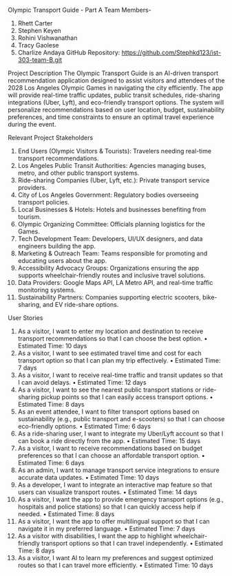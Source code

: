 Olympic Transport Guide - Part A
Team Members- 
1.	Rhett Carter
2.	Stephen Keyen
3.	Rohini Vishwanathan
4.	Tracy Gaolese
5.	Charlize Andaya
GitHub Repository: https://github.com/Stephkd123/ist-303-team-B.git 

Project Description
The Olympic Transport Guide is an AI-driven transport recommendation application designed to assist visitors and attendees of the 2028 Los Angeles Olympic Games in navigating the city efficiently. The app will provide real-time traffic updates, public transit schedules, ride-sharing integrations (Uber, Lyft), and eco-friendly transport options.
The system will personalize recommendations based on user location, budget, sustainability preferences, and time constraints to ensure an optimal travel experience during the event.

Relevant Project Stakeholders
1.	End Users (Olympic Visitors & Tourists): Travelers needing real-time transport recommendations.
2.	Los Angeles Public Transit Authorities: Agencies managing buses, metro, and other public transport systems.
3.	Ride-sharing Companies (Uber, Lyft, etc.): Private transport service providers.
4.	City of Los Angeles Government: Regulatory bodies overseeing transport policies.
5.	Local Businesses & Hotels: Hotels and businesses benefiting from tourism.
6.	Olympic Organizing Committee: Officials planning logistics for the Games.
7.	Tech Development Team: Developers, UI/UX designers, and data engineers building the app.
8.	Marketing & Outreach Team: Teams responsible for promoting and educating users about the app.
9.	Accessibility Advocacy Groups: Organizations ensuring the app supports wheelchair-friendly routes and inclusive travel solutions.
10.	Data Providers: Google Maps API, LA Metro API, and real-time traffic monitoring systems.
11.	Sustainability Partners: Companies supporting electric scooters, bike-sharing, and EV ride-share options.

User Stories
1.	As a visitor, I want to enter my location and destination to receive transport recommendations so that I can choose the best option.
•	Estimated Time: 10 days
2.	As a visitor, I want to see estimated travel time and cost for each transport option so that I can plan my trip effectively.
•	Estimated Time: 7 days
3.	As a visitor, I want to receive real-time traffic and transit updates so that I can avoid delays.
•	Estimated Time: 12 days
4.	As a visitor, I want to see the nearest public transport stations or ride-sharing pickup points so that I can easily access transport options.
•	Estimated Time: 8 days
5.	As an event attendee, I want to filter transport options based on sustainability (e.g., public transport and e-scooters) so that I can choose eco-friendly options.
•	Estimated Time: 6 days
6.	As a ride-sharing user, I want to integrate my Uber/Lyft account so that I can book a ride directly from the app.
•	Estimated Time: 15 days
7.	As a visitor, I want to receive recommendations based on budget preferences so that I can choose an affordable transport option.
•	Estimated Time: 6 days
8.	As an admin, I want to manage transport service integrations to ensure accurate data updates.
•	Estimated Time: 10 days
9.	As a developer, I want to integrate an interactive map feature so that users can visualize transport routes.
•	Estimated Time: 14 days
10.	As a visitor, I want the app to provide emergency transport options (e.g., hospitals and police stations) so that I can quickly access help if needed.
•	Estimated Time: 8 days
11.	As a visitor, I want the app to offer multilingual support so that I can navigate it in my preferred language.
•	Estimated Time: 7 days
12.	As a visitor with disabilities, I want the app to highlight wheelchair-friendly transport options so that I can travel independently.
•	Estimated Time: 8 days
13.	As a visitor, I want AI to learn my preferences and suggest optimized routes so that I can travel more efficiently.
•	Estimated Time: 10 days


